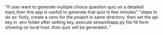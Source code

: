 "If user want to generate multiple choice question quiz on a detailed topic,then this app is usefull to generate that quiz in few minutes"
"steps to do so:
   fistly, create a venv for the project in same directory.
   then set the api key in .env folder
   after setting key..execute streamlitapp.py file
        fill form showing on local host..then quiz will be generated.."


